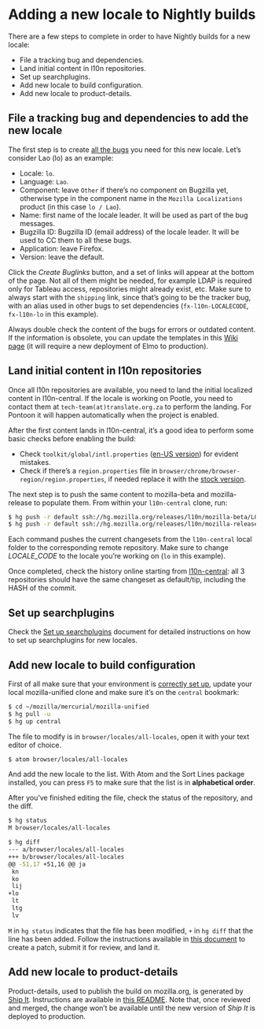 # Adding a new locale to Nightly builds

There are a few steps to complete in order to have Nightly builds for a new locale:
* File a tracking bug and dependencies.
* Land initial content in l10n repositories.
* Set up searchplugins.
* Add new locale to build configuration.
* Add new locale to product-details.

## File a tracking bug and dependencies to add the new locale

The first step is to create [all the bugs](https://l10n.mozilla.org/bugs/new-locale) you need for this new locale. Let’s consider Lao (lo) as an example:
* Locale: `lo`.
* Language: `Lao`.
* Component: leave `Other` if there’s no component on Bugzilla yet, otherwise type in the component name in the `Mozilla Localizations` product (in this case `lo / Lao`).
* Name: first name of the locale leader. It will be used as part of the bug messages.
* Bugzilla ID: Bugzilla ID (email address) of the locale leader. It will be used to CC them to all these bugs.
* Application: leave Firefox.
* Version: leave the default.

Click the *Create Buglinks* button, and a set of links will appear at the bottom of the page. Not all of them might be needed, for example LDAP is required only for Tableau access, repositories might already exist, etc. Make sure to always start with the `shipping` link, since that’s going to be the tracker bug, with an alias used in other bugs to set dependencies (`fx-l10n-LOCALECODE`, `fx-l10n-lo` in this example).

Always double check the content of the bugs for errors or outdated content. If the information is obsolete, you can update the templates in this [Wiki page](https://wiki.mozilla.org/L10n:Bugogram) (it will require a new deployment of Elmo to production).

## Land initial content in l10n repositories

Once all l10n repositories are available, you need to land the initial localized content in l10n-central. If the locale is working on Pootle, you need to contact them at `tech-team(at)translate.org.za` to perform the landing. For Pontoon it will happen automatically when the project is enabled.

After the first content lands in l10n-central, it’s a good idea to perform some basic checks before enabling the build:
* Check `toolkit/global/intl.properties` ([en-US version](https://hg.mozilla.org/mozilla-central/file/default/toolkit/locales/en-US/chrome/global/intl.properties)) for evident mistakes.
* Check if there’s a `region.properties` file in `browser/chrome/browser-region/region.properties`, if needed replace it with the [stock version](../searchplugins/files/desktop_region.properties).

The next step is to push the same content to mozilla-beta and mozilla-release to populate them. From within your `l10n-central` clone, run:

```BASH
$ hg push -r default ssh://hg.mozilla.org/releases/l10n/mozilla-beta/LOCALE_CODE
$ hg push -r default ssh://hg.mozilla.org/releases/l10n/mozilla-release/LOCALE_CODE
```

Each command pushes the current changesets from the `l10n-central` local folder to the corresponding remote repository. Make sure to change *LOCALE_CODE* to the locale you’re working on (`lo` in this example).

Once completed, check the history online starting from [l10n-central](https://hg.mozilla.org/l10n-central): all 3 repositories should have the same changeset as default/tip, including the HASH of the commit.

## Set up searchplugins

Check the [Set up searchplugins](../searchplugins/setup_searchplugins.md) document for detailed instructions on how to set up searchplugins for new locales.

## Add new locale to build configuration

First of all make sure that your environment is [correctly set up](../../tools/mercurial/setting_mercurial_environment.md), update your local mozilla-unified clone and make sure it’s on the `central` bookmark:

```BASH
$ cd ~/mozilla/mercurial/mozilla-unified
$ hg pull -u
$ hg up central
```

The file to modify is in `browser/locales/all-locales`, open it with your text editor of choice.

```BASH
$ atom browser/locales/all-locales
```

And add the new locale to the list. With Atom and the Sort Lines package installed, you can press `F5` to make sure that the list is in **alphabetical order**.

After you’ve finished editing the file, check the status of the repository, and the diff.

```BASH
$ hg status
M browser/locales/all-locales

$ hg diff
--- a/browser/locales/all-locales
+++ b/browser/locales/all-locales
@@ -51,17 +51,16 @@ ja
 kn
 ko
 lij
+lo
 lt
 ltg
 lv
```

`M` in `hg status` indicates that the file has been modified, `+` in `hg diff` that the line has been added. Follow the instructions available in [this document](../../tools/mercurial/creating_mercurial_patch.md) to create a patch, submit it for review, and land it.

## Add new locale to product-details

Product-details, used to publish the build on mozilla.org, is generated by [Ship It](https://github.com/mozilla-releng/ship-it). Instructions are available in [this README](https://github.com/mozilla-releng/ship-it/blob/master/README-l10n.md). Note that, once reviewed and merged, the change won’t be available until the new version of *Ship It* is deployed to production.
